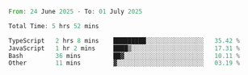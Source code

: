 <!--START_SECTION:waka-->

```rust
From: 24 June 2025 - To: 01 July 2025

Total Time: 5 hrs 52 mins

TypeScript   2 hrs 8 mins    █████████░░░░░░░░░░░░░░░░   35.42 %
JavaScript   1 hr 2 mins     ████▒░░░░░░░░░░░░░░░░░░░░   17.31 %
Bash         36 mins         ██▓░░░░░░░░░░░░░░░░░░░░░░   10.11 %
Other        11 mins         ▓░░░░░░░░░░░░░░░░░░░░░░░░   03.19 %
```

<!--END_SECTION:waka-->
